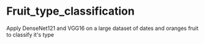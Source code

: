 # Fruit_type_classification
Apply DenseNet121 and VGG16 on a large dataset of dates and oranges fruit to classify it's type
